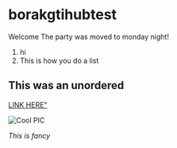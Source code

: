 # borakgtihubtest
Welcome
The party was moved to monday night!

 1. hi 
 2. This is how you do a list

This was an unordered
---

[LINK HERE"](https://www.tcgplayer.com/search/magic/product?productLineName=magic&productName=Doubling%20Season)

![Cool PIC](https://avatars.githubusercontent.com/u/54418965?s=96&v=4)

 _This is fancy_

